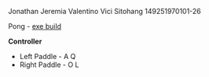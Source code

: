 Jonathan Jeremia Valentino Vici Sitohang 149251970101-26

Pong - [exe build]([https://github.com/hazekezia/JonathanJeremiaVVS-149251970101-26-Pong/tree/build](https://github.com/hazekezia/JonathanJeremiaVVS-149251970101-26-Pong/tree/build/Build))

**Controller**
- Left Paddle - A Q
- Right Paddle - O L
 
